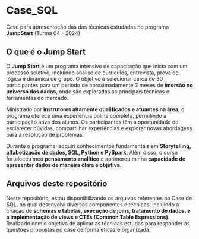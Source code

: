 # Case_SQL

Case para apresentação das das técnicas estudadas no programa **JumpStart** (Turma 04 - 2024)

## O que é o Jump Start

O **Jump Start** é um programa intensivo de capacitação que inicia com um processo seletivo, incluindo análise de currículos, entrevista, prova de lógica e dinâmica de grupo. 
O objetivo é selecionar cerca de 30 participantes para um período de aproximadamente 3 meses de **imersão no universo dos dados**, onde são exploradas as principais técnicas e ferramentas do mercado.

Ministrado por **instrutores altamente qualificados e atuantes na área**, o programa oferece uma experiência online completa, permitindo a participação ativa dos alunos. Os participantes têm a oportunidade de esclarecer dúvidas, compartilhar experiências e explorar novas abordagens para a resolução de problemas.

Durante o programa, adquiri conhecimentos fundamentais em **Storytelling, alfabetização de dados, SQL, Python e PySpark**. Além disso, o curso fortaleceu meu **pensamento analítico** e aprimorou minha **capacidade de apresentar dados de maneira clara e objetiva**.

## Arquivos deste repositório

Neste repositório, estou disponibilizando os arquivos referentes ao Case de SQL, no qual desenvolvi diversos componentes e técnicas, incluindo a criação de **schemas e tabelas, execução de joins, tratamento de dados, e a implementação de views e CTEs (Common Table Expressions)**. 
Realizado com o objetivo de aplicar as técnicas estudas para responder às questões propostas no case de forma eficaz e organizada.
